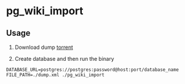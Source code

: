 # pg_wiki_import

## Usage

1. Download dump [torrent](http://itorrents.org/torrent/FA27C8A06F4C3E450ABE60BCA1FFC6AE32CD8017.torrent)

2. Create database and then run the binary

`DATABASE_URL=postgres://postgres:password@host:port/database_name FILE_PATH=./dump.xml ./pg_wiki_import`
